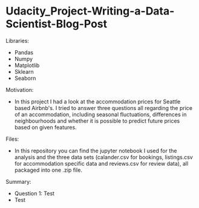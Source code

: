 # Udacity_Project-Writing-a-Data-Scientist-Blog-Post

Libraries:
- Pandas
- Numpy
- Matplotlib
- Sklearn
- Seaborn

Motivation:
- In this project I had a look at the accommodation prices for Seattle based Airbnb's. I tried to answer three questions all regarding the price of an accommodation, including seasonal fluctuations, differences in neighbourhoods and whether it is possible to predict future prices based on given features. 

Files:
- In this repository you can find the jupyter notebook I used for the analysis and the three data sets (calander.csv for bookings, listings.csv for accommodation specific data and reviews.csv for review data), all packaged into one .zip file. 

Summary: 
- Question 1: Test
-   Test
